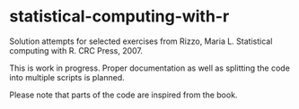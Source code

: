 # statistical-computing-with-r
Solution attempts for selected exercises from Rizzo, Maria L. Statistical computing with R. CRC Press, 2007.

This is work in progress. Proper documentation as well as splitting the code into multiple scripts is planned.

Please note that parts of the code are inspired from the book.
